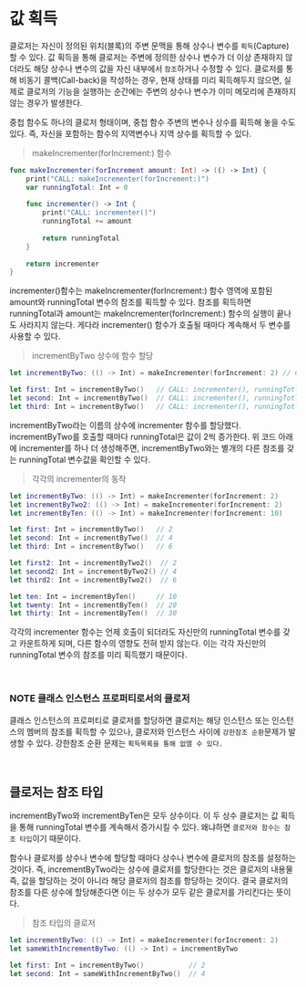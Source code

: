 # 값 획득
클로저는 자신이 정의된 위치(블록)의 주변 문맥을 통해 상수나 변수를 `획득`(Capture) 할 수 있다. 값 획득을 통해 클로저는 주변에 정의한 상수나 변수가 더 이상 존재하지 않더라도 해당 상수나 변수의 값을 자신 내부에서 `참조`하거나 수정할 수 있다. 클로저를 통해 비동기 콜백(Call-back)을 작성하는 경우, 현재 상태를 미리 획득해두지 않으면, 실제로 클로저의 기능을 실행하는 순간에는 주변의 상수나 변수가 이미 메모리에 존재하지 않는 경우가 발생한다. 

중첩 함수도 하나의 클로저 형태이며, 중첩 함수 주변의 변수나 상수를 획득해 놓을 수도 있다. 즉, 자신을 포함하는 함수의 지역변수나 지역 상수를 획득할 수 있다. 

>makeIncrementer(forIncrement:) 함수
```Swift
func makeIncrementer(forIncrement amount: Int) -> (() -> Int) {
    print("CALL: makeIncrementer(forIncrement:)")
    var runningTotal: Int = 0
    
    func incrementer() -> Int {
        print("CALL: incrementer()")
        runningTotal += amount
        
        return runningTotal
    }
    
    return incrementer
}
```

incrementer()함수는 makeIncrementer(forIncrement:) 함수 영역에 포함된 amount와 runningTotal 변수의 참조를 획득할 수 있다. 참조를 획득하면 runningTotal과 amount는 makeIncrementer(forIncrement:) 함수의 실행이 끝나도 사라지지 않는다. 게다라 incrementer() 함수가 호출될 때마다 계속해서 두 변수를 사용할 수 있다. 

>incrementByTwo 상수에 함수 할당
```Swift
let incrementByTwo: (() -> Int) = makeIncrementer(forIncrement: 2) // CALL: makeIncrementer(forIncrement:)

let first: Int = incrementByTwo()   // CALL: incrementer(), runningTotle = 2
let second: Int = incrementByTwo()  // CALL: incrementer(), runningTotle = 4
let third: Int = incrementByTwo()   // CALL: incrementer(), runningTotle = 6
```

incrementByTwo라는 이름의 상수에 incrementer 함수를 할당했다. incrementByTwo를 호출할 때마다 runningTotal은 값이 2씩 증가한다. 위 코드 아래에 incrementer를 하나 더 생성해주면, incrementByTwo와는 별개의 다른 참조를 갖는 runningTotal 변수값을 확인할 수 있다.

>각각의 incrementer의 동작
```Swift
let incrementByTwo: (() -> Int) = makeIncrementer(forIncrement: 2)
let incrementByTwo2: (() -> Int) = makeIncrementer(forIncrement: 2)
let incrementByTen: (() -> Int) = makeIncrementer(forIncrement: 10)

let first: Int = incrementByTwo()   // 2
let second: Int = incrementByTwo()  // 4
let third: Int = incrementByTwo()   // 6

let first2: Int = incrementByTwo2()  // 2
let second2: Int = incrementByTwo2() // 4
let third2: Int = incrementByTwo2()  // 6

let ten: Int = incrementByTen()     // 10
let twenty: Int = incrementByTen()  // 20
let thirty: Int = incrementByTen()  // 30
```

각각의 incrementer 함수는 언제 호출이 되더라도 자신만의 runningTotal 변수를 갖고 카운트하게 되며, 다른 함수의 영향도 전혀 받지 않는다. 이는 각각 자신만의 runningTotal 변수의 참조를 미리 획득했기 때문이다. 

<br>

### NOTE 클래스 인스턴스 프로퍼티로서의 클로저
클래스 인스턴스의 프로퍼티로 클로저를 할당하면 클로저는 해당 인스턴스 또는 인스턴스의 멤버의 참조를 획득할 수 있으나, 클로저와 인스턴스 사이에 `강한참조 순환`문제가 발생할 수 있다. 강한참조 순환 문제는 `획득목록을 통해 없앨 수 있다.`

<br>

## 클로저는 참조 타입
incrementByTwo와 incrementByTen은 모두 상수이다. 이 두 상수 클로저는 값 획득을 통해 runningTotal 변수를 계속해서 증가시킬 수 있다. 왜냐하면 `클로저와 함수는 참조 타입`이기 때문이다. 

함수나 클로저를 상수나 변수에 할당할 때마다 상수나 변수에 클로저의 참조를 설정하는 것이다. 즉, incrementByTwo라는 상수에 클로저를 할당한다는 것은 클로저의 내용물 즉, 값을 할당하는 것이 아니라 해당 클로저의 참조를 항당하는 것이다. 결국 클로저의 참조를 다른 상수에 할당해준다면 이는 두 상수가 모두 같은 클로저를 가리킨다는 뜻이다. 

>참조 타입의 클로저
```Swift
let incrementByTwo: (() -> Int) = makeIncrementer(forIncrement: 2)
let sameWithIncrementByTwo: (() -> Int) = incrementByTwo

let first: Int = incrementByTwo()           // 2
let second: Int = sameWithIncrementByTwo()  // 4
```